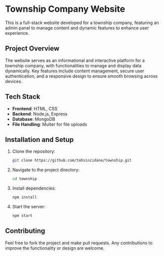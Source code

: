 # Township Company Website

This is a full-stack website developed for a township company, featuring an admin panel to manage content and dynamic features to enhance user experience.

## Project Overview

The website serves as an informational and interactive platform for a township company, with functionalities to manage and display data dynamically. Key features include content management, secure user authentication, and a responsive design to ensure smooth browsing across devices.
  
## Tech Stack

- **Frontend**: HTML, CSS
- **Backend**: Node.js, Express
- **Database**: MongoDB
- **File Handling**: Multer for file uploads

## Installation and Setup

1. Clone the repository:
   ```bash
   git clone https://github.com/tahsinzidane/township.git
   ```
2. Navigate to the project directory:
   ```bash
   cd township
   ```
3. Install dependencies:
   ```bash
   npm install
   ```
4. Start the server:
   ```bash
   npm start
   ```

## Contributing

Feel free to fork the project and make pull requests. Any contributions to improve the functionality or design are welcome.
